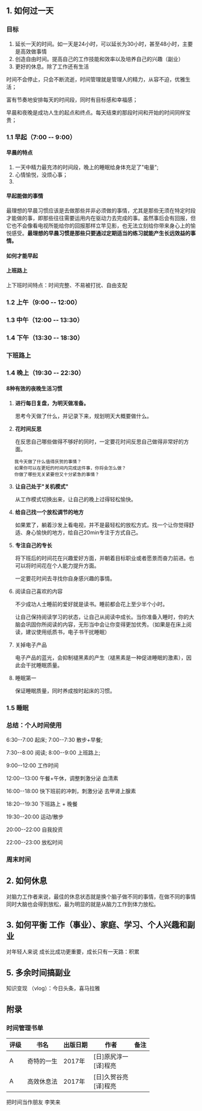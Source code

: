 ## 1. 如何过一天

### 目标

1. 延长一天的时间。如一天是24小时，可以延长为30小时，甚至48小时，主要是高效做事情
2. 创造自由时间。提高自己的工作技能和效率以及培养自己的兴趣（副业）
3. 更好的休息。除了工作还有生活

时间不会停止，只会不断流逝，时间管理就是管理人的精力，从容不迫，优雅生活；

富有节奏地安排每天的时间段，同时有目标感和幸福感；

早晨和夜晚是成功人生的起点和终点。每天结束的那段时间和开始的时间同样宝贵；



### 1.1 早起（7:00 -- 9:00）

#### 早晨的特点

1. 一天中精力最充沛的时间段，晚上的睡眠给身体充足了"电量";
2. 心情愉悦，没烦心事；
3. 



#### 早起能做的事情

最理想的早晨习惯应该是去做那些并非必须做的事情，尤其是那些无须在特定时段才能做的事，即那些往往需要运用内在驱动力去完成的事。虽然事后会有回报，但它也不会像看电视所能给你的回报那样立竿见影，也无法立刻给你带来身心上的愉悦感受。**最理想的早晨习惯是那些只要通过定期适当的练习就能产生长远效益的事情。**



#### 如何才能早起







#### 上班路上

上下班时间特点：时间完整、不易被打扰、自由支配



### 1.2 上午（9:00 -- 12:00）



### 1.3 中午（12:00 -- 13:30）



### 1.4 下午（13:30 -- 18:30）



### 下班路上



### 1.4 晚上（19:30 -- 22:30）



#### 8种有效的夜晚生活习惯

1. **进行每日复盘，为明天做准备。**

   思考今天做了什么，并记录下来，规划明天大概要做什么。

2. **花时间反思**

   在反思自己哪些做得不够好的同时，一定要花时间反思自己做得非常好的方面。


```
   我今天做了什么值得庆贺的事情？
   如果你可以在更短的时间内完成这件事，你将会怎么做？
   你做了哪些无关紧要但又十分紧急的事情？
```

3. **让自己处于"关机模式"**

   从工作模式切换出来，让自己的晚上过得轻松愉快。

4. **给自己找一个放松调节的地方**

   如果累了，躺着沙发上看电视，并不是最轻松的放松方式。找一个让你觉得舒适、身心愉快的地方，给自己20min专注于方式自己。

5. **专注自己的专长**

    将下班后的时间花在兴趣爱好方面，并朝着目标职业或者愿景而奋力前进。也可以将时间花在个人能力提升方面。

   一定要花时间去寻找你自身感兴趣的事情。

6. 阅读自己喜欢的内容

   不少成功人士睡前的爱好就是读书。睡前都会花上至少半个小时。

   让自己保持阅读学习的状态，让自己从阅读中成长。当你准备入睡时，你的大脑会巩固你所阅读的内容，无形当中会让你变得更加优秀。（如果是在床上阅读，建议使用纸质书，电子书干扰睡眠）

7. 关掉电子产品

   电子产品的蓝光，会抑制褪黑素的产生（褪黑素是一种促进睡眠的激素），因此会干扰睡眠质量。

8. 睡眠第一

   保证睡眠质量，同时养成按时起床的习惯。



### 1.5 睡眠



### 总结：个人时间使用

6:30--7:00  起床;  7:00--7:30  散步+早餐;

7:30--8:00  阅读;  8:00--9:00  上班路上;

9:00--12:00  工作时间

12:00--13:00  午餐+午休，调整刺激分泌 血清素



16:00--18:00  快下班前的冲刺，刺激分泌 去甲肾上腺素

18:20--19:30  下班路上 + 晚餐

19:30--20:00  运动/散步

20:00--22:00  自我投资

22:00--23:00  放松时间



### 周末时间



## 2. 如何休息

对脑力工作者来说，最佳的休息状态就是换个脑子做不同的事情，在做不同的事情同时大脑也会得到放松，最为明显的就是从脑力工作到体力放松。







## 3. 如何平衡 工作（事业）、家庭、学习、个人兴趣和副业

对年轻人来说 成长比成功更重要，成长只有一天路：积累







## 5. 多余时间搞副业

知识变现 （vlog）：今日头条，喜马拉雅



## 附录

### 时间管理书单

| 评级 | 书名       | 出版日期 | 作者                       | 备注 |
| ---- | ---------- | -------- | -------------------------- | ---- |
| A    | 奇特的一生 | 2017年   | [日]原尻淳一<br />[译]程亮 |      |
| A    | 高效休息法 | 2017年   | [日]久贺谷亮<br />[译]程亮 |      |

把时间当作朋友		李笑来

​			